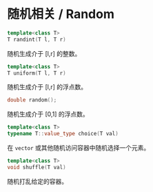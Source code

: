 # 随机相关 / Random

```cpp
template<class T>
T randint(T l, T r)
```

随机生成介于 \[l,r] 的整数。

```cpp
template<class T>
T uniform(T l, T r)
```

随机生成介于 \[l,r] 的浮点数。

```cpp
double random();
```

随机生成介于 \[0,1] 的浮点数。

```cpp
template<class T>
typename T::value_type choice(T val)
```

在 `vector` 或其他随机访问容器中随机选择一个元素。

```cpp
template<class T>
void shuffle(T val)
```

随机打乱给定的容器。
